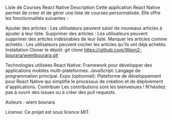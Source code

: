 Liste de Courses React Native
Description
Cette application React Native permet de créer et de gérer une liste de courses personnalisée. Elle offre les fonctionnalités suivantes :

Ajouter des articles : Les utilisateurs peuvent saisir de nouveaux articles à ajouter à leur liste.
Supprimer des articles : Les utilisateurs peuvent supprimer des articles indésirables de leur liste.
Marquer les articles comme achetés : Les utilisateurs peuvent cocher les articles qu'ils ont déjà achetés.
Installation
Cloner le dépôt:
git clone https://github.com/Wiem2-bourara/wiembourara.git


Technologies utilisées
React Native: Framework pour développer des applications mobiles multi-plateformes.
JavaScript: Langage de programmation principal.
Expo (optionnel): Plateforme de développement pour React Native qui simplifie le processus de création et de déploiement d'applications.
Contribuer
Les contributions sont les bienvenues ! N'hésitez pas à ouvrir des issues ou à créer des pull requests.

Auteurs :
wiem bourara

License:
Ce projet est sous licence MIT.

